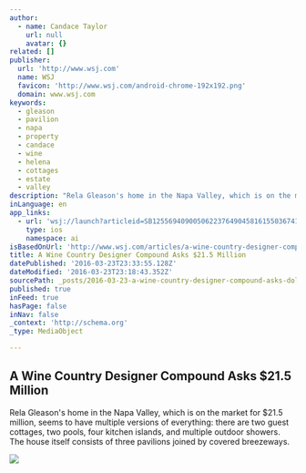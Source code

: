 ```yaml
---
author:
  - name: Candace Taylor
    url: null
    avatar: {}
related: []
publisher:
  url: 'http://www.wsj.com'
  name: WSJ
  favicon: 'http://www.wsj.com/android-chrome-192x192.png'
  domain: www.wsj.com
keywords:
  - gleason
  - pavilion
  - napa
  - property
  - candace
  - wine
  - helena
  - cottages
  - estate
  - valley
description: "Rela Gleason's home in the Napa Valley, which is on the market for $21.5 million, seems to have multiple versions of everything: there are two guest cottages, two pools, four kitchen islands, and multiple outdoor showers. The house itself consists of three pavilions joined by covered breezeways."
inLanguage: en
app_links:
  - url: 'wsj://launch?articleid=SB12556940900506223764904581615503674114690&headline=A%20Napa%20Valley%20compound%20seeks%20%2421.5%20million&weburl=http://www.wsj.com/articles/SB12556940900506223764904581615503674114690'
    type: ios
    namespace: ai
isBasedOnUrl: 'http://www.wsj.com/articles/a-wine-country-designer-compound-asks-21-5-million-1458747574'
title: A Wine Country Designer Compound Asks $21.5 Million
datePublished: '2016-03-23T23:33:55.128Z'
dateModified: '2016-03-23T23:18:43.352Z'
sourcePath: _posts/2016-03-23-a-wine-country-designer-compound-asks-dollar215-million.md
published: true
inFeed: true
hasPage: false
inNav: false
_context: 'http://schema.org'
_type: MediaObject

---
```

<article style=""><h1>A Wine Country Designer Compound Asks $21.5 Million</h1><p>Rela Gleason's home in the Napa Valley, which is on the market for $21.5 million, seems to have multiple versions of everything: there are two guest cottages, two pools, four kitchen islands, and multiple outdoor showers. The house itself consists of three pavilions joined by covered breezeways.</p><img src="http://si.wsj.net/public/resources/images/BN-NF616_0324pp_G_20160323112356.jpg" /></article>